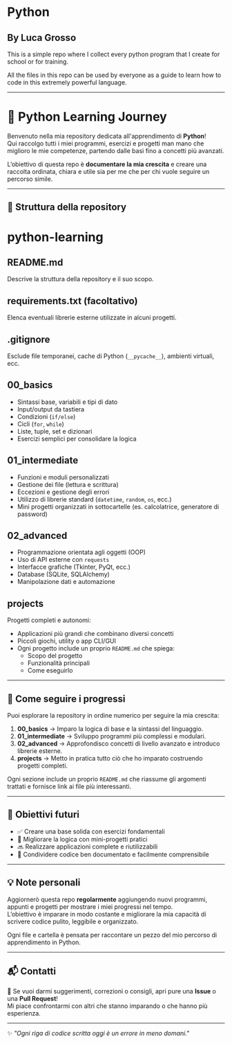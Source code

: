 # Python
## By Luca Grosso

This is a simple repo where I collect every python program that I create for school or for training.

All the files in this repo can be used by everyone as a guide to learn how to code in this extremely powerful language.

---

# 🐍 Python Learning Journey

Benvenuto nella mia repository dedicata all'apprendimento di **Python**!  
Qui raccolgo tutti i miei programmi, esercizi e progetti man mano che miglioro le mie competenze, partendo dalle basi fino a concetti più avanzati.

L’obiettivo di questa repo è **documentare la mia crescita** e creare una raccolta ordinata, chiara e utile sia per me che per chi vuole seguire un percorso simile.

---

## 🧭 Struttura della repository

# python-learning

## README.md
Descrive la struttura della repository e il suo scopo.

## requirements.txt (facoltativo)
Elenca eventuali librerie esterne utilizzate in alcuni progetti.

## .gitignore
Esclude file temporanei, cache di Python (`__pycache__`), ambienti virtuali, ecc.

## 00_basics
- Sintassi base, variabili e tipi di dato
- Input/output da tastiera
- Condizioni (`if/else`)
- Cicli (`for`, `while`)
- Liste, tuple, set e dizionari
- Esercizi semplici per consolidare la logica

## 01_intermediate
- Funzioni e moduli personalizzati
- Gestione dei file (lettura e scrittura)
- Eccezioni e gestione degli errori
- Utilizzo di librerie standard (`datetime`, `random`, `os`, ecc.)
- Mini progetti organizzati in sottocartelle (es. calcolatrice, generatore di password)

## 02_advanced
- Programmazione orientata agli oggetti (OOP)
- Uso di API esterne con `requests`
- Interfacce grafiche (Tkinter, PyQt, ecc.)
- Database (SQLite, SQLAlchemy)
- Manipolazione dati e automazione

## projects
Progetti completi e autonomi:
- Applicazioni più grandi che combinano diversi concetti
- Piccoli giochi, utility o app CLI/GUI
- Ogni progetto include un proprio `README.md` che spiega:
  - Scopo del progetto
  - Funzionalità principali
  - Come eseguirlo

---

## 📘 Come seguire i progressi

Puoi esplorare la repository in ordine numerico per seguire la mia crescita:

1. **00_basics** → Imparo la logica di base e la sintassi del linguaggio.  
2. **01_intermediate** → Sviluppo programmi più complessi e modulari.  
3. **02_advanced** → Approfondisco concetti di livello avanzato e introduco librerie esterne.  
4. **projects** → Metto in pratica tutto ciò che ho imparato costruendo progetti completi.  

Ogni sezione include un proprio `README.md` che riassume gli argomenti trattati e fornisce link ai file più interessanti.

---

## 🧩 Obiettivi futuri

- ✅ Creare una base solida con esercizi fondamentali  
- 🚧 Migliorare la logica con mini-progetti pratici  
- 🔜 Realizzare applicazioni complete e riutilizzabili  
- 💭 Condividere codice ben documentato e facilmente comprensibile  

---

## 💡 Note personali

Aggiornerò questa repo **regolarmente** aggiungendo nuovi programmi, appunti e progetti per mostrare i miei progressi nel tempo.  
L’obiettivo è imparare in modo costante e migliorare la mia capacità di scrivere codice pulito, leggibile e organizzato.

Ogni file e cartella è pensata per raccontare un pezzo del mio percorso di apprendimento in Python.

---

## 📬 Contatti

💬 Se vuoi darmi suggerimenti, correzioni o consigli, apri pure una **Issue** o una **Pull Request**!  
Mi piace confrontarmi con altri che stanno imparando o che hanno più esperienza.  

---

✨ *"Ogni riga di codice scritta oggi è un errore in meno domani."*
